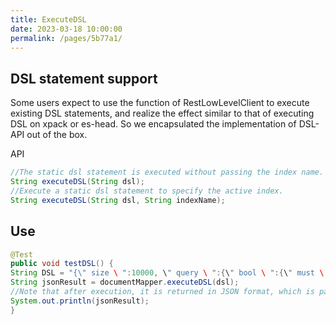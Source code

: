 ```yaml
---
title: ExecuteDSL
date: 2023-03-18 10:00:00
permalink: /pages/5b77a1/
---
```

## DSL statement support
Some users expect to use the function of RestLowLevelClient to execute existing DSL statements, and realize the effect similar to that of executing DSL on xpack or es-head.
So we encapsulated the implementation of DSL-API out of the box.

API
```java
//The static dsl statement is executed without passing the index name. By default, it is the index corresponding to the current mapper.
String executeDSL(String dsl);
//Execute a static dsl statement to specify the active index.
String executeDSL(String dsl, String indexName);
```
## Use

```java
@Test
public void testDSL() {
String DSL = "{\" size \ ":10000, \" query \ ":{\" bool \ ":{\" must \ ":[{\" $ TERM \ ":{\" title. keyword \ ":{\" value. "adjust_pure_negative\":true,\"boost\":1.0}}\"track_total_hits\":2147483647}";
String jsonResult = documentMapper.executeDSL(dsl);
//Note that after execution, it is returned in JSON format, which is parsed by the user as required.
System.out.println(jsonResult);
}
```